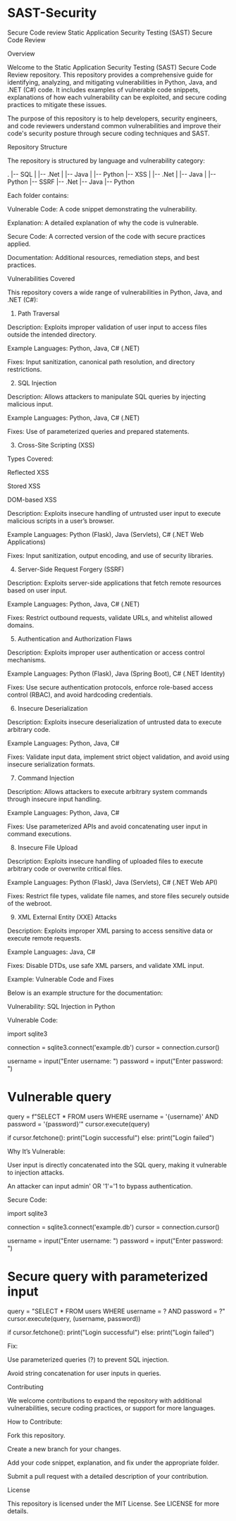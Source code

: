 # SAST-Security
Secure Code review
Static Application Security Testing (SAST) Secure Code Review

Overview

Welcome to the Static Application Security Testing (SAST) Secure Code Review repository. This repository provides a comprehensive guide for identifying, analyzing, and mitigating vulnerabilities in Python, Java, and .NET (C#) code. It includes examples of vulnerable code snippets, explanations of how each vulnerability can be exploited, and secure coding practices to mitigate these issues.

The purpose of this repository is to help developers, security engineers, and code reviewers understand common vulnerabilities and improve their code's security posture through secure coding techniques and SAST.

Repository Structure

The repository is structured by language and vulnerability category:

.
|-- SQL
|   |-- .Net
|   |-- Java
|   |-- Python
|-- XSS
|   |-- .Net
|   |-- Java
|   |-- Python
|-- SSRF
    |-- .Net
    |-- Java
    |-- Python

Each folder contains:

Vulnerable Code: A code snippet demonstrating the vulnerability.

Explanation: A detailed explanation of why the code is vulnerable.

Secure Code: A corrected version of the code with secure practices applied.

Documentation: Additional resources, remediation steps, and best practices.

Vulnerabilities Covered

This repository covers a wide range of vulnerabilities in Python, Java, and .NET (C#):

1. Path Traversal

Description: Exploits improper validation of user input to access files outside the intended directory.

Example Languages: Python, Java, C# (.NET)

Fixes: Input sanitization, canonical path resolution, and directory restrictions.

2. SQL Injection

Description: Allows attackers to manipulate SQL queries by injecting malicious input.

Example Languages: Python, Java, C# (.NET)

Fixes: Use of parameterized queries and prepared statements.

3. Cross-Site Scripting (XSS)

Types Covered:

Reflected XSS

Stored XSS

DOM-based XSS

Description: Exploits insecure handling of untrusted user input to execute malicious scripts in a user’s browser.

Example Languages: Python (Flask), Java (Servlets), C# (.NET Web Applications)

Fixes: Input sanitization, output encoding, and use of security libraries.

4. Server-Side Request Forgery (SSRF)

Description: Exploits server-side applications that fetch remote resources based on user input.

Example Languages: Python, Java, C# (.NET)

Fixes: Restrict outbound requests, validate URLs, and whitelist allowed domains.

5. Authentication and Authorization Flaws

Description: Exploits improper user authentication or access control mechanisms.

Example Languages: Python (Flask), Java (Spring Boot), C# (.NET Identity)

Fixes: Use secure authentication protocols, enforce role-based access control (RBAC), and avoid hardcoding credentials.

6. Insecure Deserialization

Description: Exploits insecure deserialization of untrusted data to execute arbitrary code.

Example Languages: Python, Java, C#

Fixes: Validate input data, implement strict object validation, and avoid using insecure serialization formats.

7. Command Injection

Description: Allows attackers to execute arbitrary system commands through insecure input handling.

Example Languages: Python, Java, C#

Fixes: Use parameterized APIs and avoid concatenating user input in command executions.

8. Insecure File Upload

Description: Exploits insecure handling of uploaded files to execute arbitrary code or overwrite critical files.

Example Languages: Python (Flask), Java (Servlets), C# (.NET Web API)

Fixes: Restrict file types, validate file names, and store files securely outside of the webroot.

9. XML External Entity (XXE) Attacks

Description: Exploits improper XML parsing to access sensitive data or execute remote requests.

Example Languages: Java, C#

Fixes: Disable DTDs, use safe XML parsers, and validate XML input.

Example: Vulnerable Code and Fixes

Below is an example structure for the documentation:

Vulnerability: SQL Injection in Python

Vulnerable Code:

import sqlite3

connection = sqlite3.connect('example.db')
cursor = connection.cursor()

username = input("Enter username: ")
password = input("Enter password: ")

# Vulnerable query
query = f"SELECT * FROM users WHERE username = '{username}' AND password = '{password}'"
cursor.execute(query)

if cursor.fetchone():
    print("Login successful")
else:
    print("Login failed")

Why It’s Vulnerable:

User input is directly concatenated into the SQL query, making it vulnerable to injection attacks.

An attacker can input admin' OR '1'='1 to bypass authentication.

Secure Code:

import sqlite3

connection = sqlite3.connect('example.db')
cursor = connection.cursor()

username = input("Enter username: ")
password = input("Enter password: ")

# Secure query with parameterized input
query = "SELECT * FROM users WHERE username = ? AND password = ?"
cursor.execute(query, (username, password))

if cursor.fetchone():
    print("Login successful")
else:
    print("Login failed")

Fix:

Use parameterized queries (?) to prevent SQL injection.

Avoid string concatenation for user inputs in queries.

Contributing

We welcome contributions to expand the repository with additional vulnerabilities, secure coding practices, or support for more languages.

How to Contribute:

Fork this repository.

Create a new branch for your changes.

Add your code snippet, explanation, and fix under the appropriate folder.

Submit a pull request with a detailed description of your contribution.

License

This repository is licensed under the MIT License. See LICENSE for more details.
